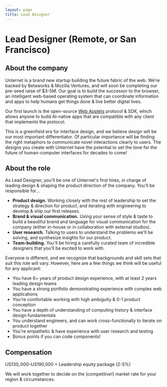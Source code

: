 ```yaml
---
layout: page
title: Lead Designer
---
```


# Lead Designer (Remote, or San Francisco)

## About the company

Unternet is a brand new startup building the future fabric of the web. We’re backed by Betaworks & Mozilla Ventures, and will soon be completing our pre-seed raise of $3-5M. Our goal is to build the successor to the browser, an intelligent web-based operating system that can coordinate information and apps to help humans get things done & live better digital lives.

Our first launch is the open-source [Web Applets](https://github.com/unternet-co/web-applets/) protocol & SDK, which allows anyone to build AI-native apps that are compatible with any client that implements the protocol.

This is a greenfield era for interface design, and we believe design will be our most important differentiator. Of particular importance will be finding the right metaphors to communicate novel interactions clearly to users. The designs you create with Unternet have the potential to set the tone for the future of human-computer interfaces for decades to come!

## About the role

As Lead Designer, you'll be one of Unternet's first hires, in charge of leading design & shaping the product direction of the company. You'll be responsible for...

- **Product design.** Working closely with the rest of leadership to set the strategy & direction for product, and iterating with engineering to develop & ship our first releases.
- **Brand & visual communication.** Using your sense of style & taste to build a beautiful brand and language for visual communication for the company (either in-house or in collaboration with external studios).
- **User research.** Talking to users to understand the problems we'll be solving, and synthesize insights for our product.
- **Team-building.** You'll be hiring a carefully curated team of incredible designers that you'll be excited to work with.

Everyone is different, and we recognize that backgrounds and skill sets that suit this role will vary. However, here are a few things we think will be useful for any applicant:

- You have 6+ years of product design experience, with at least 2 years leading design teams
- You have a strong portfolio demonstrating experience with complex web applications
- You're comfortable working with high ambiguity & 0-1 product conception
- You have a depth of understanding of computing history & interface design fundamentals
- You understand engineers, and can work cross-functionally to iterate on product together
- You're empathetic & have experience with user research and testing
- Bonus points if you can code components!

## Compensation

US$130,000 – US$190,000 + Leadership equity package (2-5%)

We will work together to decide on the (competitive!) market rate for your region & circumstances.
